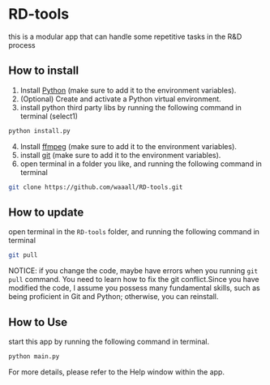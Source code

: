 # RD-tools

this is a modular app that can handle some repetitive tasks in the R&amp;D process

## How to install

1. Install [Python](https://www.python.org/downloads/) (make sure to add it to the environment variables).
2. (Optional) Create and activate a Python virtual environment.
3. install python third party libs by running the following command in terminal (select1)

```bash
python install.py
```

4. Install [ffmpeg](https://www.ffmpeg.org/download.html) (make sure to add it to the environment variables).
5. install [git](https://git-scm.com/downloads) (make sure to add it to the environment variables).
6. open terminal in a folder you like, and running the following command in terminal

```bash
git clone https://github.com/waaall/RD-tools.git
```

## How to update

open terminal in the `RD-tools` folder, and running the following command in terminal

```bash
git pull
```

NOTICE: if you change the code, maybe have errors when you running `git pull` command. You need to learn how to fix the git conflict.Since you have modified the code, I assume you possess many fundamental skills, such as being proficient in Git and Python; otherwise, you can reinstall.

## How to Use

 start this app by running the following command in terminal.

```bash
python main.py
```

For more details, please refer to the Help window within the app.
